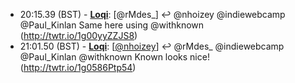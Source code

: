 * <a id="20:15.39">20:15.39 (BST)</a> - __[Loqi](https://github.com/Loqi)__: [@rMdes_] ↩️ @nhoizey @indiewebcamp @Paul_Kinlan Same here using @withknown (http://twtr.io/1g00yyZZJS8)
* <a id="21:01.50">21:01.50 (BST)</a> - __[Loqi](https://github.com/Loqi)__: [<a href="https://twitter.com/nhoizey">@nhoizey</a>] ↩️ @rMdes_ @indiewebcamp @Paul_Kinlan @withknown Known looks nice! (http://twtr.io/1g0586Ptp54)
